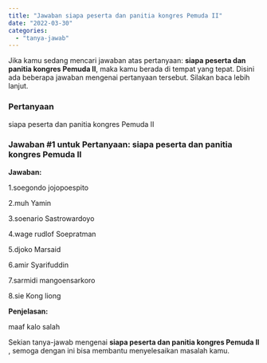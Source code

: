 ```yaml
---
title: "Jawaban siapa peserta dan panitia kongres Pemuda II​"
date: "2022-03-30"
categories: 
  - "tanya-jawab"
---
```


Jika kamu sedang mencari jawaban atas pertanyaan: **siapa peserta dan panitia kongres Pemuda II​**, maka kamu berada di tempat yang tepat. Disini ada beberapa jawaban mengenai pertanyaan tersebut. Silakan baca lebih lanjut.

### Pertanyaan

siapa peserta dan panitia kongres Pemuda II​

### Jawaban #1 untuk Pertanyaan: siapa peserta dan panitia kongres Pemuda II​

**Jawaban:**

1.soegondo jojopoespito

2.muh Yamin

3.soenario Sastrowardoyo

4.wage rudlof Soepratman

5.djoko Marsaid

6.amir Syarifuddin

7.sarmidi mangoensarkoro

8.sie Kong liong

**Penjelasan:**

maaf kalo salah

Sekian tanya-jawab mengenai **siapa peserta dan panitia kongres Pemuda II​**, semoga dengan ini bisa membantu menyelesaikan masalah kamu.
